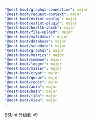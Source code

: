 ```yaml
---
"@nest-boot/graphql-connection": major
"@nest-boot/request-context": major
"@nest-boot/eslint-config": major
"@nest-boot/eslint-plugin": major
"@nest-boot/health-check": major
"@nest-boot/file-upload": major
"@nest-boot/validator": major
"@nest-boot/database": major
"@nest-boot/schedule": major
"@nest-boot/graphql": major
"@nest-boot/metrics": major
"@nest-boot/common": major
"@nest-boot/logger": major
"@nest-boot/mailer": major
"@nest-boot/crypt": major
"@nest-boot/queue": major
"@nest-boot/redis": major
"@nest-boot/auth": major
"@nest-boot/hash": major
"@nest-boot/i18n": major
"@nest-boot/view": major
---
```


ESLint 升级到 v9
